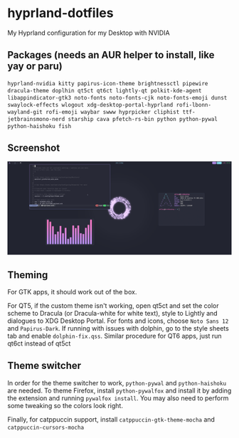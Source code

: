 # hyprland-dotfiles
My Hyprland configuration for my Desktop with NVIDIA

## Packages (needs an AUR helper to install, like yay or paru)
```
hyprland-nvidia kitty papirus-icon-theme brightnessctl pipewire dracula-theme doplhin qt5ct qt6ct lightly-qt polkit-kde-agent libappindicator-gtk3 noto-fonts noto-fonts-cjk noto-fonts-emoji dunst swaylock-effects wlogout xdg-desktop-portal-hyprland rofi-lbonn-wayland-git rofi-emoji waybar swww hyprpicker cliphist ttf-jetbrainsmono-nerd starship cava pfetch-rs-bin python python-pywal python-haishoku fish
```
## Screenshot
![Gif](/screenshot.png)

## Theming

For GTK apps, it should work out of the box.

For QT5, if the custom theme isn't working, open qt5ct and set the color scheme to Dracula (or Dracula-white for white text), style to Lightly and dialogues to XDG Desktop Portal. For fonts and icons, choose ```Noto Sans 12``` and ```Papirus-Dark```. If running with issues with dolphin, go to the style sheets tab and enable ```dolphin-fix.qss```. Similar procedure for QT6 apps, just run qt6ct instead of qt5ct

## Theme switcher
In order for the theme switcher to work, ```python-pywal``` and ```python-haishoku``` are needed. To theme Firefox, install ```python-pywalfox``` and install it by adding the extension and running ```pywalfox install```. You may also need to perform some tweaking so the colors look right.

Finally, for catppuccin support, install ```catppuccin-gtk-theme-mocha``` and ```catppuccin-cursors-mocha```
